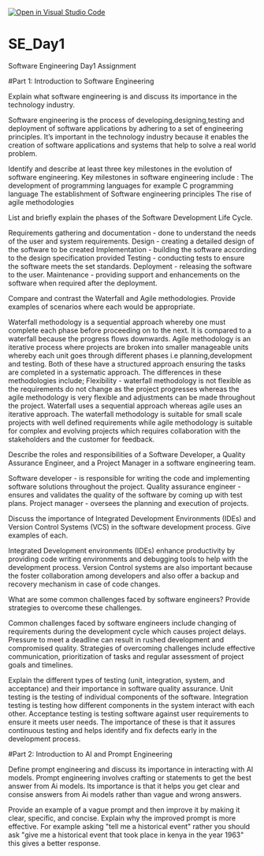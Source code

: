 [![Open in Visual Studio Code](https://classroom.github.com/assets/open-in-vscode-2e0aaae1b6195c2367325f4f02e2d04e9abb55f0b24a779b69b11b9e10269abc.svg)](https://classroom.github.com/online_ide?assignment_repo_id=15534465&assignment_repo_type=AssignmentRepo)
# SE_Day1
Software Engineering Day1 Assignment

#Part 1: Introduction to Software Engineering

Explain what software engineering is and discuss its importance in the technology industry.

Software engineering is the process of developing,designing,testing and deployment of software applications by adhering to a set of engineering principles. It’s important in the technology industry because it enables the creation of software applications and systems that help to solve a real world problem.


Identify and describe at least three key milestones in the evolution of software engineering.
Key milestones in software engineering include :
The development of programming languages for example C programming language 
The establishment of Software engineering principles
The rise of agile methodologies 


List and briefly explain the phases of the Software Development Life Cycle.

Requirements gathering and documentation - done to understand the needs of the user and system requirements.
Design - creating a detailed design of the software to be created
Implementation - building the software according to the design specification provided 
Testing - conducting tests to ensure the software meets the set standards.
Deployment - releasing the software to the user.
Maintenance - providing support and enhancements on the software when required after the deployment.


Compare and contrast the Waterfall and Agile methodologies. Provide examples of scenarios where each would be appropriate.

Waterfall methodology is a sequential approach whereby one must complete each phase before proceeding on to the next. It is compared to a waterfall because the progress flows downwards.
Agile methodology is an iterative process where projects are broken into smaller manageable units whereby each unit goes through different phases i.e planning,development and testing.
Both of these have a structured approach ensuring the tasks are completed in a systematic approach.
The differences in these methodologies include;
Flexibility - waterfall methodology is not flexible as the requirements do not change as the project progresses whereas the agile methodology is very flexible and adjustments can be made throughout the project.
Waterfall uses a sequential approach whereas agile uses an iterative approach.
 The waterfall methodology is suitable for small scale projects with well defined requirements while agile methodology is suitable for complex and evolving projects which requires collaboration with the stakeholders and the customer for feedback.


Describe the roles and responsibilities of a Software Developer, a Quality Assurance Engineer, and a Project Manager in a software engineering team.

Software developer - is responsible for writing the code and implementing software solutions throughout the project.
Quality assurance engineer - ensures and validates the quality of the software by coming up with test plans.
Project manager - oversees the planning and execution of projects.


Discuss the importance of Integrated Development Environments (IDEs) and Version Control Systems (VCS) in the software development process. Give examples of each.

Integrated Development environments (IDEs) enhance productivity by providing code writing environments and debugging tools to help with the development process.
Version Control systems are also important because the foster collaboration among developers and also offer a backup and recovery mechanism in case of code changes.


What are some common challenges faced by software engineers? Provide strategies to overcome these challenges.

Common challenges faced by software engineers include changing of requirements during the development cycle which causes project delays. Pressure to meet a deadline can result in rushed development and compromised quality.
Strategies of overcoming challenges include effective communication, prioritization of tasks and regular assessment of project goals and timelines.

Explain the different types of testing (unit, integration, system, and acceptance) and their importance in software quality assurance.
Unit testing is the testing of individual components of the software.
Integration testing is testing how different components in the system interact with each other.
Acceptance testing is testing software against user requirements to ensure it meets user needs.
 The importance of these is that it assures continuous testing and helps identify and fix defects early in the development process.

#Part 2: Introduction to AI and Prompt Engineering


Define prompt engineering and discuss its importance in interacting with AI models.
Prompt engineering involves crafting or statements to get the best answer from Ai models. Its importance is that it helps you get clear and consise answers from Ai models rather than vague and wrong answers.

Provide an example of a vague prompt and then improve it by making it clear, specific, and concise. Explain why the improved prompt is more effective.
For example asking "tell me a historical event" rather you should ask "give me a historical event that took place in kenya in the year 1963" this gives a better response.

